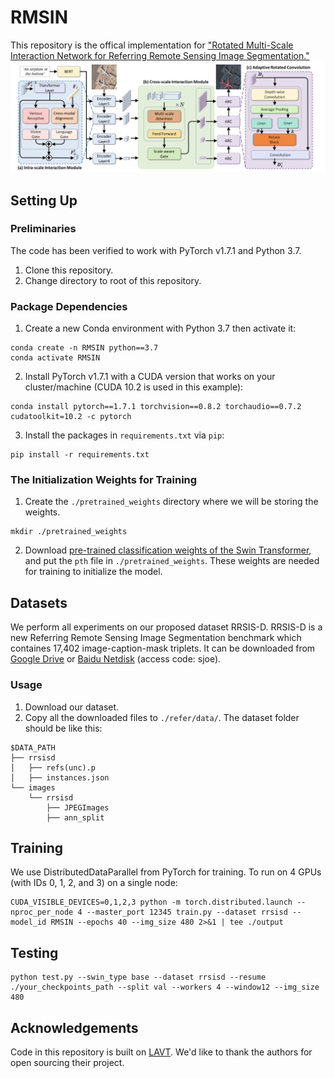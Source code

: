 # RMSIN
This repository is the offical implementation for ["Rotated Multi-Scale Interaction Network for Referring Remote Sensing Image Segmentation."](https://arxiv.org/abs/2312.12470)
![Pipeline Image](pipeline.jpg)

## Setting Up
### Preliminaries
The code has been verified to work with PyTorch v1.7.1 and Python 3.7.
1. Clone this repository.
2. Change directory to root of this repository.
### Package Dependencies
1. Create a new Conda environment with Python 3.7 then activate it:
```shell
conda create -n RMSIN python==3.7
conda activate RMSIN
```

2. Install PyTorch v1.7.1 with a CUDA version that works on your cluster/machine (CUDA 10.2 is used in this example):
```shell
conda install pytorch==1.7.1 torchvision==0.8.2 torchaudio==0.7.2 cudatoolkit=10.2 -c pytorch
```

3. Install the packages in `requirements.txt` via `pip`:
```shell
pip install -r requirements.txt
```
### The Initialization Weights for Training
1. Create the `./pretrained_weights` directory where we will be storing the weights.
```shell
mkdir ./pretrained_weights
```
2. Download [pre-trained classification weights of
the Swin Transformer](https://github.com/SwinTransformer/storage/releases/download/v1.0.0/swin_base_patch4_window12_384_22k.pth),
and put the `pth` file in `./pretrained_weights`.
These weights are needed for training to initialize the model.

## Datasets
We perform all experiments on our proposed dataset RRSIS-D. RRSIS-D is a new Referring Remote Sensing Image Segmentation benchmark which containes 17,402 image-caption-mask triplets.  It can be downloaded from [Google Drive](https://drive.google.com/drive/folders/1Xqi3Am2Vgm4a5tHqiV9tfaqKNovcuK3A?usp=sharing) or [Baidu Netdisk](https://pan.baidu.com/s/1yZatV2w_bSXIP9QBv2lCrA?pwd=sjoe) (access code: sjoe).
### Usage
1. Download our dataset.
2. Copy all the downloaded files to `./refer/data/`. The dataset folder should be like this:
```
$DATA_PATH
├── rrsisd
│   ├── refs(unc).p
│   ├── instances.json
└── images
    └── rrsisd
        ├── JPEGImages
        ├── ann_split

```
   
## Training
We use DistributedDataParallel from PyTorch for training. To run on 4 GPUs (with IDs 0, 1, 2, and 3) on a single node:
```shell
CUDA_VISIBLE_DEVICES=0,1,2,3 python -m torch.distributed.launch --nproc_per_node 4 --master_port 12345 train.py --dataset rrsisd --model_id RMSIN --epochs 40 --img_size 480 2>&1 | tee ./output
```

## Testing
```shell
python test.py --swin_type base --dataset rrsisd --resume ./your_checkpoints_path --split val --workers 4 --window12 --img_size 480
```

## Acknowledgements
Code in this repository is built on [LAVT](https://github.com/yz93/LAVT-RIS). We'd like to thank the authors for open sourcing their project.
